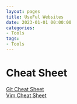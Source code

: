 ```yaml
---
layout: pages
title: UseFul Websites
date: 2023-01-01 00:00:00
categories:
- Tools
tags: 
- Tools
---
```


# Cheat Sheet

[Git Cheat Sheet](https://atts.w3cschool.cn/attachments/image/20191225/1577243564858376.png) \
[Vim Cheat Sheet](https://vim.rtorr.com/lang/zh_cn)
